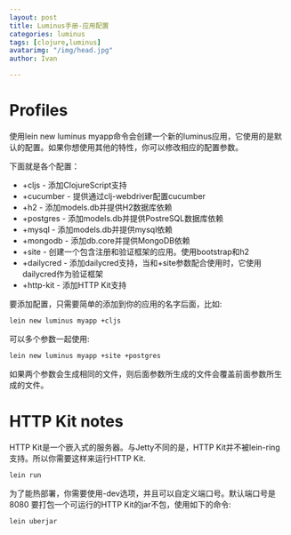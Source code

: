```yaml
---
layout: post
title: Luminus手册-应用配置
categories: luminus
tags: [clojure,luminus]
avatarimg: "/img/head.jpg"
author: Ivan

---
```

Profiles
========

使用lein new luminus myapp命令会创建一个新的luminus应用，它使用的是默认的配置。如果你想使用其他的特性，你可以修改相应的配置参数。

下面就是各个配置：

-   +cljs - 添加ClojureScript支持
-   +cucumber - 提供通过clj-webdriver配置cucumber
-   +h2 - 添加models.db并提供H2数据库依赖
-   +postgres - 添加models.db并提供PostreSQL数据库依赖
-   +mysql - 添加models.db并提供mysql依赖
-   +mongodb - 添加db.core并提供MongoDB依赖
-   +site - 创建一个包含注册和验证框架的应用。使用bootstrap和h2
-   +dailycred -
    添加dailycred支持，当和+site参数配合使用时，它使用dailycred作为验证框架
-   +http-kit - 添加HTTP Kit支持

要添加配置，只需要简单的添加到你的应用的名字后面，比如:

```sh
lein new luminus myapp +cljs
```

可以多个参数一起使用:

```sh
lein new luminus myapp +site +postgres
```

如果两个参数会生成相同的文件，则后面参数所生成的文件会覆盖前面参数所生
成的文件。

<!-- more -->

HTTP Kit notes
==============

HTTP Kit是一个嵌入式的服务器。与Jetty不同的是，HTTP Kit并不被lein-ring
支持。所以你需要这样来运行HTTP Kit.

```sh
lein run
```

为了能热部署，你需要使用-dev选项，并且可以自定义端口号。默认端口号是8080
要打包一个可运行的HTTP Kit的jar不包，使用如下的命令:

```sh
lein uberjar
```

